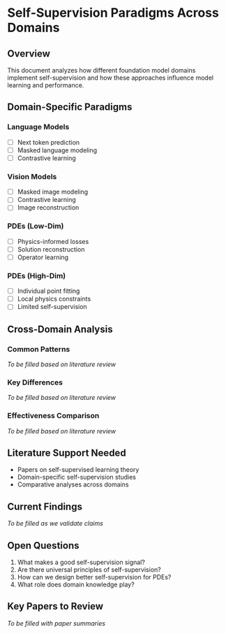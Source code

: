 # Self-Supervision Paradigms Across Domains

## Overview
This document analyzes how different foundation model domains implement self-supervision and how these approaches influence model learning and performance.

## Domain-Specific Paradigms

### Language Models
- [ ] Next token prediction
- [ ] Masked language modeling
- [ ] Contrastive learning

### Vision Models
- [ ] Masked image modeling
- [ ] Contrastive learning
- [ ] Image reconstruction

### PDEs (Low-Dim)
- [ ] Physics-informed losses
- [ ] Solution reconstruction
- [ ] Operator learning

### PDEs (High-Dim)
- [ ] Individual point fitting
- [ ] Local physics constraints
- [ ] Limited self-supervision

## Cross-Domain Analysis

### Common Patterns
*To be filled based on literature review*

### Key Differences
*To be filled based on literature review*

### Effectiveness Comparison
*To be filled based on literature review*

## Literature Support Needed
- Papers on self-supervised learning theory
- Domain-specific self-supervision studies
- Comparative analyses across domains

## Current Findings
*To be filled as we validate claims*

## Open Questions
1. What makes a good self-supervision signal?
2. Are there universal principles of self-supervision?
3. How can we design better self-supervision for PDEs?
4. What role does domain knowledge play?

## Key Papers to Review
*To be filled with paper summaries*

